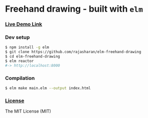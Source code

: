 # Freehand drawing - built with `elm`

### [Live Demo Link](https://rajasharan.github.io/elm-freehand-drawing)

### Dev setup
```sh
$ npm install -g elm
$ git clone https://github.com/rajasharan/elm-freehand-drawing
$ cd elm-freehand-drawing
$ elm reactor
#-> http://localhost:8000
```

### Compilation
```sh
$ elm make main.elm --output index.html
```

### [License](/LICENSE)
The MIT License (MIT)

